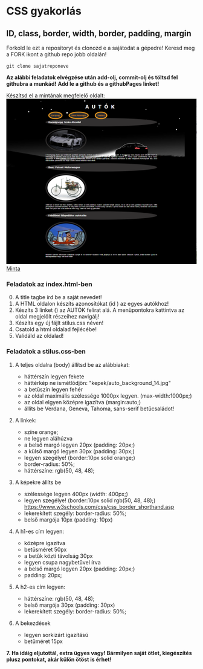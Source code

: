 # CSS gyakorlás

## ID, class, border, width, border, padding, margin

Forkold le ezt a repositoryt és clonozd e a sajátodat a gépedre! Keresd meg a FORK ikont a github repo jobb oldalán!

``` 
git clone sajatreponeve
```

**Az alábbi feladatok elvégzése után add-olj, commit-olj és töltsd fel githubra a munkád!**
**Add le a github és a githubPages linket!**

Készítsd el a mintának megfelelő oldalt: 
<img src="kepek/minta.PNG" alt="minta">
<a href="https://csefikatalin.github.io/autok_matetol/">Minta</a>

### Feladatok az index.html-ben

0. A title tagbe írd be a saját nevedet!
1. A HTML oldalon készíts azonosítókat (id ) az egyes autókhoz!
2. Készíts 3 linket (<a href=""></a>) az AUTÓK felirat alá. A menüpontokra kattintva az oldal megjelölt részeihez navigálj!
3. Készíts egy új fájlt stilus.css néven!
4. Csatold a html oldalad fejlécébe!
5. Validáld az oldalad!

### Feladatok a stilus.css-ben

1. A teljes oldalra (body) állítsd be az alábbiakat: 
   - háttérszín legyen fekete
   - háttérkép ne ismétlődjön:  "kepek/auto_background_14.jpg"    
   - a betűszín legyen fehér     
   - az oldal maximális szélessége 1000px legyen.  (max-width:1000px;)
   - az oldal elgyen középre igazítva (margin:auto;)
   - állíts be Verdana, Geneva, Tahoma, sans-serif betűcsaládot!

2. A linkek: 
    - színe orange;
    - ne legyen aláhúzva
    - a belső margó legyen 20px (padding: 20px;)
    - a külső margó legyen 30px (padding: 30px;)
    - legyen szegélye! (border:10px solid orange;)
    - border-radius: 50%;
    - háttérszíne:  rgb(50, 48, 48);

3. A képekre állíts be
   - szélessége legyen 400px (width: 400px;)
   - legyen szegélye! (border:10px solid rgb(50, 48, 48);)  https://www.w3schools.com/css/css_border_shorthand.asp 
   - lekerekített szegély: border-radius: 50%;
   - belső margója 10px (padding: 10px)

4. A h1-es cím legyen: 
    - középre igazítva
    - betűsméret 50px
    - a betűk közti távolság 30px
    - legyen csupa nagybetűvel írva
    - a belső margó legyen 20px (padding: 20px;)
    - padding: 20px;
 

5. A h2-es cím legyen: 
    - háttérszíne:   rgb(50, 48, 48);
    - belső margója 30px (padding: 30px)
    - lekerekített szegély: border-radius: 50%;

6. A bekezdések
    - legyen sorkizárt igazítású
    - betűméret 15px

**7. Ha idáig eljutottál, extra ügyes vagy! Bármilyen saját ötlet, kiegészítés plusz pontokat, akár külön ötöst is érhet!**

